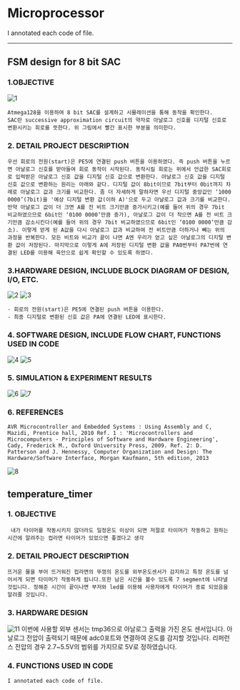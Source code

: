 # Microprocessor

I annotated each code of file.


***

## FSM design for 8 bit SAC

### 1.OBJECTIVE
![1](https://user-images.githubusercontent.com/45000598/48889550-9b5fcb00-ee79-11e8-9fef-0db9f6520ef0.PNG)


    Atmega128을 이용하여 8 bit SAC를 설계하고 시뮬레이션을 통해 동작을 확인한다. 
    SAC란 successive approximation circuit의 약자로 아날로그 신호를 디지털 신호로 변환시키는 회로를 뜻한다. 위 그림에서 빨간 표시한 부분을 의미한다.

### 2. DETAIL PROJECT DESCRIPTION

    우선 회로의 전원(start)은 PE5에 연결된 push 버튼을 이용하였다. 즉 push 버튼을 누르면 아날로그 신호를 받아들여 회로 동작이 시작된다. 동작시킬 회로는 위에서 언급한 SAC회로로 입력받은 아날로그 신호 값을 디지털 신호 값으로 변환한다. 아날로그 신호 값을 디지털 신호 값으로 변환하는 원리는 아래와 같다. 디지털 값이 8bit이므로 7bit부터 0bit까지 차례로 아날로그 값과 크기를 비교한다. 좀 더 자세하게 말하자면 우선 디지털 중앙값인 ‘1000 0000’(7bit)을 '예상 디지털 변환 값(이하 A)'으로 두고 아날로그 값과 크기를 비교한다. 만약 아날로그 값이 더 크면 A를 전 비트 크기만큼 증가시키고(예를 들어 위의 경우 7bit 비교하였으므로 6bit인 ‘0100 0000’만큼 증가), 아날로그 값이 더 작으면 A를 전 비트 크기만큼 감소시킨다(예를 들어 위의 경우 7bit 비교하였으므로 6bit인 ‘0100 0000’만큼 감소). 이렇게 얻게 된 A값을 다시 아날로그 값과 비교하여 전 비트만큼 더하거나 빼는 위의 과정을 반복한다. 모든 비트와 비교가 끝이 나면 A엔 우리가 얻고 싶은 아날로그의 디지털 변환 값이 저장된다. 마지막으로 이렇게 A에 저장된 디지털 변환 값을 PA0번부터 PA7번에 연결된 LED를 이용해 육안으로 쉽게 확인할 수 있도록 하였다.

### 3.HARDWARE DESIGN, INCLUDE BLOCK DIAGRAM OF DESIGN, I/O, ETC.
   
![2](https://user-images.githubusercontent.com/45000598/48889551-9b5fcb00-ee79-11e8-8ff5-320090f28694.PNG)
![3](https://user-images.githubusercontent.com/45000598/48889552-9bf86180-ee79-11e8-94ff-853e528a9f38.PNG)
   
   
    - 회로의 전원(start)은 PE5에 연결된 push 버튼을 이용한다.
    - 최종 디지털로 변환된 신호 값은 PA에 연결된 LED에 표시한다.




### 4. SOFTWARE DESIGN, INCLUDE FLOW CHART, FUNCTIONS USED IN CODE

![4](https://user-images.githubusercontent.com/45000598/48889554-9bf86180-ee79-11e8-9b0b-39c5724f6e34.PNG)
![5](https://user-images.githubusercontent.com/45000598/48889555-9bf86180-ee79-11e8-8374-afb67835b412.PNG)

### 5. SIMULATION & EXPERIMENT RESULTS

![6](https://user-images.githubusercontent.com/45000598/48889556-9c90f800-ee79-11e8-8a4a-89d859430d8c.PNG)
![7](https://user-images.githubusercontent.com/45000598/48889557-9c90f800-ee79-11e8-81eb-e9c28a828768.PNG)
    
### 6. REFERENCES
    AVR Microcontroller and Embedded Systems : Using Assembly and C, Mazidi, Prentice hall, 2010 Ref. 1 : 'Microcontrollers and Microcomputers - Principles of Software and Hardware Engineering', Cady, Frederick M., Oxford University Press, 2009. Ref. 2: D. Patterson and J. Hennessy, Computer Organization and Design: The Hardware/Software Interface, Morgan Kaufmann, 5th edition, 2013
    
![8](https://user-images.githubusercontent.com/45000598/48889558-9c90f800-ee79-11e8-9483-f161a066769e.PNG)

## temperature_timer

### 1. OBJECTIVE
     내가 타이머를 작동시키지 않더라도 일정온도 이상이 되면 저절로 타이머가 작동하고 원하는 시간에 알려주는 컵라면 타이머가 있었으면 좋겠다고 생각
    
### 2. DETAIL PROJECT DESCRIPTION
    뜨거운 물을 부어 뜨거워진 컵라면의 뚜껑의 온도를 외부온도센서가 감지하고 특정 온도를 넘어서게 되면 타이머가 작동하게 됩니다.또한 남은 시간을 볼수 있도록 7 segment에 나타낼 것입니다. 정해준 시간이 끝이나면 부저와 led를 이용해 사용자에게 타이머가 종료 되었음을 알려줄 것입니다.

### 3. HARDWARE DESIGN
![11](https://user-images.githubusercontent.com/45000598/48890603-994b3b80-ee7c-11e8-99b4-a4f33a2033cc.PNG)
       이번에 사용할 외부 센서는 tmp36으로 아날로그 출력을 가진 온도 센서입니다. 아날로그 전압이 출력되기 때문에 adc0포트와 연결하여 온도를 감지할 것입니다. 리퍼런스 전압의 경우 2.7~5.5V의 범위를 가지므로 5V로 정하였습니다.
### 4. FUNCTIONS USED IN CODE

    I annotated each code of file.


